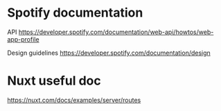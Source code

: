 # Spotify documentation

API
https://developer.spotify.com/documentation/web-api/howtos/web-app-profile

Design guidelines
https://developer.spotify.com/documentation/design

# Nuxt useful doc

https://nuxt.com/docs/examples/server/routes